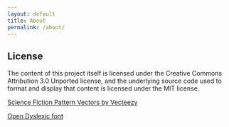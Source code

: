 ```yaml
---
layout: default
title: About
permalink: /about/
---
```


## License
The content of this project itself is licensed under the Creative Commons Attribution 3.0 Unported license, and the underlying source code used to format and display that content is licensed under the MIT license.

[Science Fiction Pattern Vectors by Vecteezy](https://www.vecteezy.com/free-vector/science-fiction-pattern)

[Open Dyslexic font](https://opendyslexic.org)
